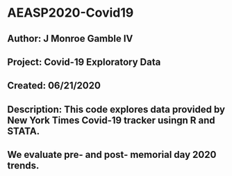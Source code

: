 # AEASP2020-Covid19

## Author: J Monroe Gamble IV
## Project: Covid-19 Exploratory Data
## Created: 06/21/2020
## Description: This code explores data provided by New York Times Covid-19 tracker usingn R and STATA. 
## We evaluate pre- and post- memorial day 2020 trends.
